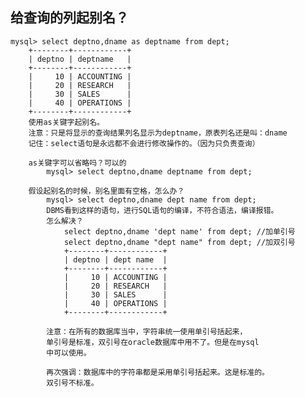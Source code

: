 ## 给查询的列起别名？
    mysql> select deptno,dname as deptname from dept;
		+--------+------------+
		| deptno | deptname   |
		+--------+------------+
		|     10 | ACCOUNTING |
		|     20 | RESEARCH   |
		|     30 | SALES      |
		|     40 | OPERATIONS |
		+--------+------------+
		使用as关键字起别名。
		注意：只是将显示的查询结果列名显示为deptname，原表列名还是叫：dname
		记住：select语句是永远都不会进行修改操作的。（因为只负责查询）

		as关键字可以省略吗？可以的
			mysql> select deptno,dname deptname from dept;
		
		假设起别名的时候，别名里面有空格，怎么办？
			mysql> select deptno,dname dept name from dept;
			DBMS看到这样的语句，进行SQL语句的编译，不符合语法，编译报错。
			怎么解决？
				select deptno,dname 'dept name' from dept; //加单引号
				select deptno,dname "dept name" from dept; //加双引号
				+--------+------------+
				| deptno | dept name  |
				+--------+------------+
				|     10 | ACCOUNTING |
				|     20 | RESEARCH   |
				|     30 | SALES      |
				|     40 | OPERATIONS |
				+--------+------------+
			
			注意：在所有的数据库当中，字符串统一使用单引号括起来，
			单引号是标准，双引号在oracle数据库中用不了。但是在mysql
			中可以使用。

			再次强调：数据库中的字符串都是采用单引号括起来。这是标准的。
			双引号不标准。

